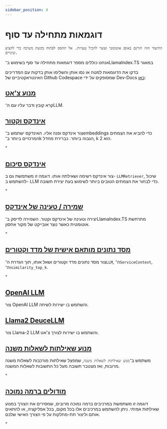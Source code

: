 ```yaml
---
sidebar_position: 4
---
```


# דוגמאות מתחילה עד סוף

`התיעוד הזה תורגם באופן אוטומטי ועשוי להכיל טעויות. אל תהסס לפתוח בקשת משיכה כדי להציע שינויים.`

אנחנו כוללים מספר דוגמאות מתחילה עד סוף בשימוש ב־LlamaIndex.TS במאגר

בדקו את הדוגמאות למטה או נסו אותן והשלימו אותן בדקות עם המדריכים האינטראקטיביים של Github Codespace שמסופקים על ידי Dev-Docs [כאן](https://codespaces.new/team-dev-docs/lits-dev-docs-playground?devcontainer_path=.devcontainer%2Fjavascript_ltsquickstart%2Fdevcontainer.json):

## [מנוע צ'אט](https://github.com/run-llama/LlamaIndexTS/blob/main/examples/chatEngine.ts)

קרא קובץ ודבר עליו עם ה־LLM.

## [אינדקס וקטור](https://github.com/run-llama/LlamaIndexTS/blob/main/examples/vectorIndex.ts)

צור אינדקס ופנה אליו. האינדקס ישתמש ב־embeddings כדי להביא את הצמתים המרכזיים ביותר ב־k הגבוה ביותר. כברירת מחדל, k הוא 2.

"

## [אינדקס סיכום](https://github.com/run-llama/LlamaIndexTS/blob/main/examples/summaryIndex.ts)

צור אינדקס רשימה ושאילתה אותו. דוגמה זו משתמשת גם ב- `LLMRetriever`, שיכול להשתמש ב- LLM כדי לבחור את הצמתים הטובים ביותר לשימוש בעת יצירת תשובה.

"

## [שמירה / טעינה של אינדקס](https://github.com/run-llama/LlamaIndexTS/blob/main/examples/storageContext.ts)

יצירה וטעינה של אינדקס וקטור. השמירה לדיסק ב־LlamaIndex.TS מתרחשת אוטומטית כאשר נוצר אובייקט של מקור אחסון.

"

## [מסד נתונים מותאם אישית של מדד וקטורים](https://github.com/run-llama/LlamaIndexTS/blob/main/examples/vectorIndexCustomize.ts)

צור מסד נתונים מדד וקטורים ושאל אותו, תוך הגדרת ה־`LLM`, ה־`ServiceContext`, וה־`similarity_top_k`.

"

## [OpenAI LLM](https://github.com/run-llama/LlamaIndexTS/blob/main/examples/openai.ts)

צור OpenAI LLM והשתמש בו ישירות לשיחה.

## [Llama2 DeuceLLM](https://github.com/run-llama/LlamaIndexTS/blob/main/examples/llamadeuce.ts)

צור Llama-2 LLM והשתמש בו ישירות לצורך צ'אט.

## [מנוע שאילתות לשאלות משנה](https://github.com/run-llama/LlamaIndexTS/blob/main/examples/subquestion.ts)

משתמש ב־`מנוע שאילתות לשאלות משנה`, שמפצל שאילתות מורכבות לשאלות משנה מרובות, ואז מצטבר תשובה מעל כל התשובות לשאלות המשנה.

"

## [מודולים ברמה נמוכה](https://github.com/run-llama/LlamaIndexTS/blob/main/examples/lowlevel.ts)

דוגמה זו משתמשת במרכיבים ברמה נמוכה מרובים, שמסירים את הצורך במנוע שאילתות אמיתי. ניתן להשתמש במרכיבים אלו בכל מקום, בכל אפליקציה, או להתאים אותם וליצור תת-מחלקות על פי הצורך האישי שלכם.

"

